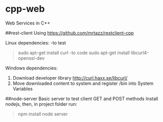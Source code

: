 # cpp-web
Web Services in C++

##rest-client
Using https://github.com/mrtazz/restclient-cpp

Linux dependencies:
-to test
 > sudo apt-get install curl
-to code
 > sudo apt-get install libcurl4-openssl-dev

Windows dependencies:
1) Download developer library http://curl.haxx.se/libcurl/
2) Move downloaded content to system and register /bin into System Variables

##node-server
Basic server to test client GET and POST methods
Install nodejs, then, in project folder run:
 > npm install
 > node server
